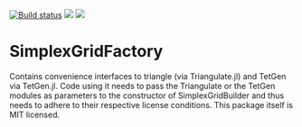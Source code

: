 [![Build status](https://github.com/j-fu/SimplexGridFactory.jl/workflows/linux-macos-windows/badge.svg)](https://github.com/j-fu/SimplexGridFactory.jl/actions)
[![](https://img.shields.io/badge/docs-stable-blue.svg)](https://j-fu.github.io/SimplexGridFactory.jl/stable)
[![](https://img.shields.io/badge/docs-dev-blue.svg)](https://j-fu.github.io/SimplexGridFactory.jl/dev)


SimplexGridFactory
==================

Contains convenience  interfaces to triangle (via  Triangulate.jl) and
TetGen via TetGen.jl.  Code using it  needs to pass the Triangulate or
the   TetGen   modules   as   parameters   to   the   constructor   of
SimplexGridBuilder  and thus  needs to  adhere to  their respective
license conditions. This package itself is MIT licensed.


